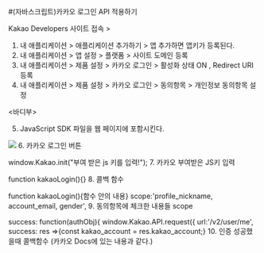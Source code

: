 #(자바스크립트)카카오 로그인 API 적용하기

Kakao Developers 사이트 접속 >
1. 내 애플리케이션 > 애플리케이션 추가하기 > 앱 추가하면 앱키가 등록된다.
2. 내 애플리케이션 > 앱 설정 > 플랫폼 > 사이트 도메인 등록
3. 내 애플리케이션 > 제품 설정 > 카카오 로그인 > 활성화 상태 ON , Redirect URI 등록
4. 내 애플리케이션 > 제품 설정 > 카카오 로그인 > 동의항목 > 개인정보 동의항목 설정

<바디부>
<script src="https:/developers.kakao.com/sdk/js/kakao.js"></script>
5. JavaScript SDK 파일을 웹 페이지에 포함시킨다.

<a href="javascript:kakaoLogin();"><img src="https://developers.kakao.com/tool/resource/static/img/button/login/full/ko/kakao_login_medium_narrow.png"></a>
6. 카카오 로그인 버튼

window.Kakao.init("부여 받은 js 키를 입력!");
7. 카카오 부여받은 JS키 입력

function kakaoLogin(){}
8. 콜백 함수

function kakaoLogin(){함수 안의 내용}
scope:'profile_nickname, account_email, gender',
9. 동의항목에 체크한 내용들 scope

success: function(authObj){
window.Kakao.API.request({
url:'/v2/user/me',
success: res =>{const kakao_account = res.kakao_account;}
10. 인증 성공했을때 콜백함수 (카카오 Docs에 있는 내용과 같다.)

            
            
